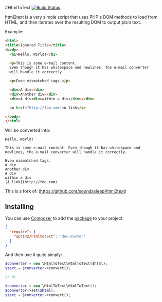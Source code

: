 #HtmlToText
[![Build Status](https://travis-ci.org/apt142/HtmlToText.svg?branch=master)](https://travis-ci.org/apt142/HtmlToText)

html2text is a very simple script that uses PHP's DOM methods to load from HTML,
 and then iterates over the resulting DOM to output plain text.

 Example:

```html
<html>
<title>Ignored Title</title>
<body>
  <h1>Hello, World!</h1>

  <p>This is some e-mail content.
  Even though it has whitespace and newlines, the e-mail converter
  will handle it correctly.

  <p>Even mismatched tags.</p>

  <div>A div</div>
  <div>Another div</div>
  <div>A div<div>within a div</div></div>

  <a href="http://foo.com">A link</a>

</body>
</html>
```

Will be converted into:

```text
Hello, World!

This is some e-mail content. Even though it has whitespace and newlines, the e-mail converter will handle it correctly.

Even mismatched tags.
A div
Another div
A div
within a div
[A link](http://foo.com)
```

This is a fork of: (https://github.com/soundasleep/html2text)

## Installing

You can use [Composer](http://getcomposer.org/) to add the [package](https://packagist.org/packages/soundasleep/jsonrpcclient) to your project:

```json
{
  "require": {
    "apt142/htmltotext": "dev-master"
  }
}
```

And then use it quite simply:

```php
$converter = new \HtmlToText\HtmlToText($html);
$text = $converter->convert();

// Or

$converter = new \HtmlToText\HtmlToText();
$convertor->set($html);
$text = $converter->convert();
```
